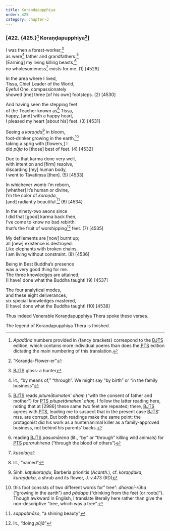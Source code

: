 ```yaml
---
title: Koraṇḍapupphiya
order: 425
category: chapter-3
---
```


### \[422. {425.}[^1] Koraṇḍapupphiya[^2]\]

I was then a forest-worker,[^3]  
as were[^4] father and grandfathers.[^5]  
\[Earning\] my living killing beasts,[^6]  
no wholesomeness[^7] exists for me. (1) \[4529\]

In the area where I lived,  
Tissa, Chief Leader of the World,  
Eyeful One, compassionately  
showed \[me\] three \[of his own\] footsteps. (2) \[4530\]

And having seen the stepping feet  
of the Teacher known as[^8] Tissa,  
happy, \[and\] with a happy heart,  
I pleased my heart \[about his\] feet. (3) \[4531\]

Seeing a *koraṇḍa*[^9] in bloom,  
foot-drinker growing in the earth,[^10]  
taking a sprig with \[flowers,\] I  
did *pūja* to \[those\] best of feet. (4) \[4532\]

Due to that karma done very well,  
with intention and \[firm\] resolve,  
discarding \[my\] human body,  
I went to Tāvatiṃsa \[then\]. (5) \[4533\]

In whichever womb I’m reborn,  
\[whether\] it’s human or divine,  
I’m the color of *koraṇḍa*,  
\[and\] radiantly beautiful.[^11] (6) \[4534\]

In the ninety-two aeons since  
I did that \[good\] karma back then,  
I’ve come to know no bad rebirth:  
that’s the fruit of worshipping[^12] feet. (7) \[4535\]

My defilements are \[now\] burnt up;  
all \[new\] existence is destroyed.  
Like elephants with broken chains,  
I am living without constraint. (8) \[4536\]

Being in Best Buddha’s presence  
was a very good thing for me.  
The three knowledges are attained;  
\[I have\] done what the Buddha taught! (9) \[4537\]

The four analytical modes,  
and these eight deliverances,  
six special knowledges mastered,  
\[I have\] done what the Buddha taught! (10) \[4538\]

Thus indeed Venerable Koraṇḍapupphiya Thera spoke these verses.

The legend of Koraṇḍapupphiya Thera is finished.

[^1]: *Apadāna* numbers provided in {fancy brackets} correspond to the <abbr title="Buddha Jayanthi Tripitaka Series">BJTS</abbr> edition, which contains more individual poems than does the <abbr title="Pali Text Society">PTS</abbr> edition dictating the main numbering of this translation.

[^2]: “Koraṇḍa-Flower-er”

[^3]: <abbr title="Buddha Jayanthi Tripitaka Series">BJTS</abbr> gloss: a hunter

[^4]: lit., “by means of,” “through”. We might say “by birth” or “in the family business”

[^5]: <abbr title="Buddha Jayanthi Tripitaka Series">BJTS</abbr> reads *pitumātumaten’ ahaṃ* (“with the consent of father and mother”) for <abbr title="Pali Text Society">PTS</abbr> *pitupetāmahen’ ahaŋ*. I follow the latter reading here, noting that at \[2986\] these same two feet are repeated; there, <abbr title="Buddha Jayanthi Tripitaka Series">BJTS</abbr> agrees with <abbr title="Pali Text Society">PTS</abbr>, leading me to suspect that in the present case <abbr title="Buddha Jayanthi Tripitaka Series">BJTS</abbr>’ mss. are corrupt. But both readings make the same point: the protagonist did his work as a hunter/animal killer as a family-approved business, not behind his parents’ backs.

[^6]: reading <abbr title="Buddha Jayanthi Tripitaka Series">BJTS</abbr> *pasumārena* (lit., “by” or “through” killing wild animals) for <abbr title="Pali Text Society">PTS</abbr> *pararuhirena* (“through the blood of others”)

[^7]: *kusalaŋ*

[^8]: lit., “named”

[^9]: Sinh. *kaṭukoraṇḍu*, Barberia prionitis (*Acanth.*), cf. *koraṇḍaka*, *kuraṇḍaka*, a shrub and its flower, J. v.473 (RD)

[^10]: this foot consists of two different words for” tree”: *dharaṇī-rūha* (“growing in the earth”) and *pādapa* (“drinking from the feet \[or roots\]”). Though awkward in English, I translate literally here rather than give the non-descriptive “tree, which was a tree”.

[^11]: *sappabhāso*, “a shining beauty”

[^12]: lit., “doing *pūjā*”
